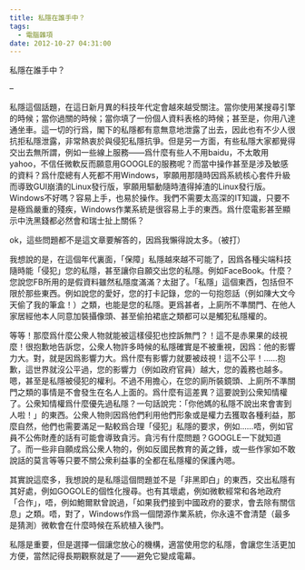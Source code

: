 ```yaml
---
title: 私隱在誰手中？
tags:
  - 電腦雜項
date: 2012-10-27 04:31:00
---
```


私隱在誰手中？

&#8211;

私隱這個話題，在這日新月異的科技年代定會越來越受關注。當你使用某搜尋引擎的時候；當你過關的時候；當你填了一份個人資料表格的時候；甚至是，你用八達通坐車。這一切的行爲，閣下的私隱都有意無意地泄露了出去，因此也有不少人很抗拒私隱泄露，非常熱衷於與侵犯私隱抗爭。但是另一方面，有些私隱大家都覺得交出去無所謂，例如一些線上服務——爲什麼有些人不用baidu，不太敢用yahoo，不信任微軟反而願意用GOOGLE的服務呢？而當中操作甚至是涉及敏感的資料？爲什麼總有人死都不用Windows，寧願用那隨時因爲系統核心套件升級而導致GUI崩潰的Linux發行版，寧願用驅動隨時渣得掉渣的Linux發行版。Windows不好嗎？容易上手，也易於操作。我們不需要太高深的IT知識，只要不是極爲嚴重的殘疾，Windows作業系統是很容易上手的東西。爲什麼電影甚至顯示中洗黑錢都必然會和瑞士扯上關係？
<a name="more"></a>

ok，這些問題都不是這文章要解答的，因爲我懶得說太多。（被打）

我想說的是，在這個年代裏面，「保障」私隱越來越不可能了，因爲各種尖端科技隨時能「侵犯」您的私隱，甚至讓你自願交出您的私隱。例如FaceBook。什麼？您說您FB所用的是假資料雖然私隱度滿滿？太甜了。「私隱」這個東西，包括但不限於那些東西。例如說您的愛好，您的打卡記錄，您的一句抱怨話（例如陳大文今天偷了我的筆盒！）之類，也能是您的私隱。更爲甚者，上廁所不準關門、在他人家居經他本人同意加裝攝像頭、甚至偷拍裙底之類都可以是觸犯私隱權的。

等等！那麼爲什麼公衆人物就能被這樣侵犯也控訴無門？！這不是赤果果的歧視麼！很抱歉地告訴您，公衆人物許多時候的私隱確實是不被重視，因爲：他的影響力大。對，就是因爲影響力大。爲什麼有影響力就要被歧視！這不公平！……抱歉，這世界就沒公平過，您的影響力（例如政府官員）越大，您的義務也越多。嗯，甚至是私隱被侵犯的權利。不過不用擔心，在您的廁所裝鏡頭、上廁所不準關門之類的事情是不會發生在名人上面的。爲什麼有這差異？這要說到公衆知情權了。公衆知情權爲什麼優先過私隱？一句話說完：「你他媽的私隱不說出來會害到人啦！」的東西。公衆人物則因爲他們利用他們形象或是權力去獲取各種利益，那麼自然，他們也需要滿足一點較爲合理「侵犯」私隱的要求，例如……唔，例如官員不公佈財產的話有可能會導致貪污。貪污有什麼問題？GOOGLE一下就知道了。而一些非自願成爲公衆人物的，例如反國民教育的黃之鋒，或一些作家如不敢說話的莫言等等只要不關公衆利益事的全都在私隱權的保護內嗯。

其實說這麼多，我想說的是私隱這個問題並不是「非黑即白」的東西，交出私隱有其好處，例如GOGOLE的個性化搜尋。也有其壞處，例如微軟經常和各地政府「合作」，唔，例如鮑爾默曾說過，「如果我們接到中國政府的要求，會去除有關信息」之類。唔，對了，Windows作爲一個閉源作業系統，你永遠不會清楚（最多是猜測）微軟會在什麼時候在系統植入後門。

私隱是重要，但是選擇一個讓您放心的機構，適當使用您的私隱，會讓您生活更加方便，當然記得長期觀察就是了——避免它變成電幕。